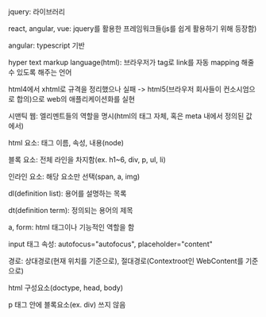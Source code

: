 jquery: 라이브러리

react, angular, vue: jquery를 활용한 프레임워크들(js를 쉽게 활용하기 위해 등장함)

angular: typescript 기반

hyper text markup language(html): 브라우저가 tag로 link를 자동 mapping 해줄 수 있도록 해주는 언어

html4에서 xhtml로 규격을 정리했으나 실패 -> html5(브라우저 회사들이 컨소시엄으로 합의)으로 web의 애플리케이션화를 실현

시맨틱 웹: 엘리멘트들의 역할을 명시(html의 태그 자체, 혹은 meta 내에서 정의된 값에서)

html 요소: 태그 이름, 속성, 내용(node)

블록 요소: 전체 라인을 차지함(ex. h1~6, div, p, ul, li)

인라인 요소: 해당 요소만 선택(span, a, img)

dl(definition list): 용어를 설명하는 목록

dt(definition term): 정의되는 용어의 제목

a, form: html 태그이나 기능적인 역할을 함

input 태그 속성: autofocus="autofocus", placeholder="content"

경로: 상대경로(현재 위치를 기준으로), 절대경로(Contextroot인 WebContent를 기준으로)

html 구성요소(doctype, head, body)

p 태그 안에 블록요소(ex. div) 쓰지 않음
